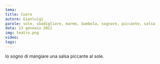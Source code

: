 ```yaml
---
tema:
title: Cuore
autore: Gianluigi
parole: sole, sbadigliare, marmo, bambola, sognare, piccante, salsa
data: 13 gennaio 2021
img: teatro.png
video: 
tags: 
---
```

Io sogno di mangiare una salsa piccante al sole.